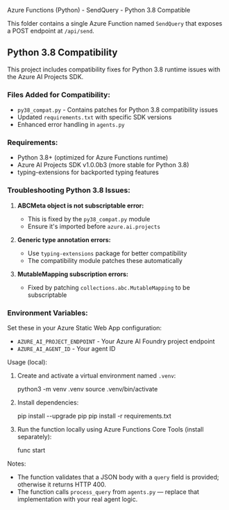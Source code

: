 Azure Functions (Python) - SendQuery - Python 3.8 Compatible

This folder contains a single Azure Function named `SendQuery` that exposes a POST endpoint at `/api/send`.

## Python 3.8 Compatibility

This project includes compatibility fixes for Python 3.8 runtime issues with the Azure AI Projects SDK.

### Files Added for Compatibility:
- `py38_compat.py` - Contains patches for Python 3.8 compatibility issues
- Updated `requirements.txt` with specific SDK versions
- Enhanced error handling in `agents.py`

### Requirements:
- Python 3.8+ (optimized for Azure Functions runtime)
- Azure AI Projects SDK v1.0.0b3 (more stable for Python 3.8)
- typing-extensions for backported typing features

### Troubleshooting Python 3.8 Issues:

1. **ABCMeta object is not subscriptable error:**
   - This is fixed by the `py38_compat.py` module
   - Ensure it's imported before `azure.ai.projects`

2. **Generic type annotation errors:**
   - Use `typing-extensions` package for better compatibility
   - The compatibility module patches these automatically

3. **MutableMapping subscription errors:**
   - Fixed by patching `collections.abc.MutableMapping` to be subscriptable

### Environment Variables:
Set these in your Azure Static Web App configuration:
- `AZURE_AI_PROJECT_ENDPOINT` - Your Azure AI Foundry project endpoint
- `AZURE_AI_AGENT_ID` - Your agent ID

Usage (local):

1. Create and activate a virtual environment named `.venv`:

   python3 -m venv .venv
   source .venv/bin/activate

2. Install dependencies:

   pip install --upgrade pip
   pip install -r requirements.txt

3. Run the function locally using Azure Functions Core Tools (install separately):

   func start

Notes:
- The function validates that a JSON body with a `query` field is provided; otherwise it returns HTTP 400.
- The function calls `process_query` from `agents.py` — replace that implementation with your real agent logic.
